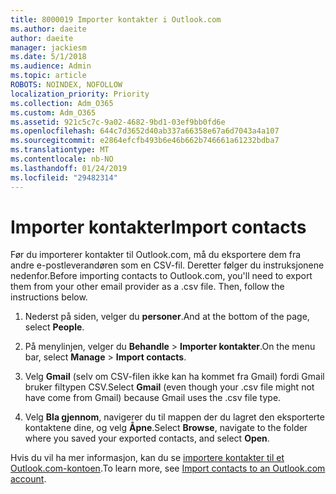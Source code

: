 ```yaml
---
title: 8000019 Importer kontakter i Outlook.com
ms.author: daeite
author: daeite
manager: jackiesm
ms.date: 5/1/2018
ms.audience: Admin
ms.topic: article
ROBOTS: NOINDEX, NOFOLLOW
localization_priority: Priority
ms.collection: Adm_O365
ms.custom: Adm_O365
ms.assetid: 921c5c7c-9a02-4682-9bd1-03ef9bb0fd6e
ms.openlocfilehash: 644c7d3652d40ab337a66358e67a6d7043a4a107
ms.sourcegitcommit: e2864efcfb493b6e46b662b746661a61232bdba7
ms.translationtype: MT
ms.contentlocale: nb-NO
ms.lasthandoff: 01/24/2019
ms.locfileid: "29482314"
---
```

# <a name="import-contacts"></a><span data-ttu-id="7e181-102">Importer kontakter</span><span class="sxs-lookup"><span data-stu-id="7e181-102">Import contacts</span></span>

<span data-ttu-id="7e181-p101">Før du importerer kontakter til Outlook.com, må du eksportere dem fra andre e-postleverandøren som en CSV-fil. Deretter følger du instruksjonene nedenfor.</span><span class="sxs-lookup"><span data-stu-id="7e181-p101">Before importing contacts to Outlook.com, you'll need to export them from your other email provider as a .csv file. Then, follow the instructions below.</span></span>
  
1. <span data-ttu-id="7e181-105">Nederst på siden, velger du **personer**.</span><span class="sxs-lookup"><span data-stu-id="7e181-105">And at the bottom of the page, select **People**.</span></span> 
    
2. <span data-ttu-id="7e181-106">På menylinjen, velger du **Behandle** \> **Importer kontakter**.</span><span class="sxs-lookup"><span data-stu-id="7e181-106">On the menu bar, select **Manage** \> **Import contacts**.</span></span> 
    
3. <span data-ttu-id="7e181-107">Velg **Gmail** (selv om CSV-filen ikke kan ha kommet fra Gmail) fordi Gmail bruker filtypen CSV.</span><span class="sxs-lookup"><span data-stu-id="7e181-107">Select **Gmail** (even though your .csv file might not have come from Gmail) because Gmail uses the .csv file type.</span></span> 
    
4. <span data-ttu-id="7e181-108">Velg **Bla gjennom**, navigerer du til mappen der du lagret den eksporterte kontaktene dine, og velg **Åpne**.</span><span class="sxs-lookup"><span data-stu-id="7e181-108">Select **Browse**, navigate to the folder where you saved your exported contacts, and select **Open**.</span></span> 
    
<span data-ttu-id="7e181-109">Hvis du vil ha mer informasjon, kan du se [importere kontakter til et Outlook.com-kontoen](https://go.microsoft.com/fwlink/p/?linkid=873136).</span><span class="sxs-lookup"><span data-stu-id="7e181-109">To learn more, see [Import contacts to an Outlook.com account](https://go.microsoft.com/fwlink/p/?linkid=873136).</span></span>
  

